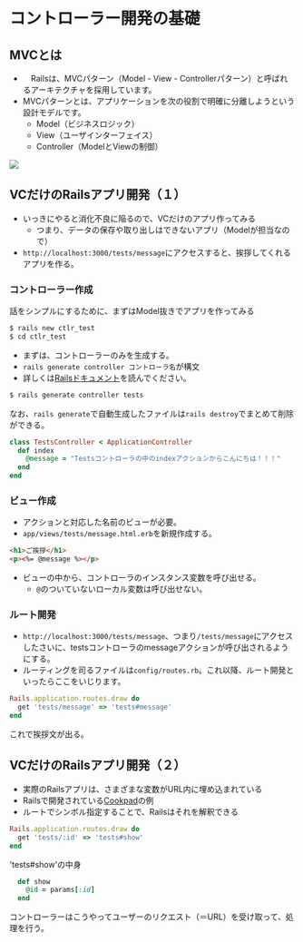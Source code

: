 # コントローラー開発の基礎
## MVCとは
- 　Railsは、MVCパターン（Model - View - Controllerパターン）と呼ばれるアーキテクチャを採用しています。
-  MVCパターンとは、アプリケーションを次の役割で明確に分離しようという設計モデルです。
	-  Model（ビジネスロジック）
	-  View（ユーザインターフェイス）
	-  Controller（ModelとViewの制御）

![](http://re.buildinsider.net/web/rubyonrails4/0101/1-3.gif)

## VCだけのRailsアプリ開発（１）
- いっきにやると消化不良に陥るので、VCだけのアプリ作ってみる
	- つまり、データの保存や取り出しはできないアプリ（Modelが担当なので）
- `http://localhost:3000/tests/message`にアクセスすると、挨拶してくれるアプリを作る。

### コントローラー作成
話をシンプルにするために、まずはModel抜きでアプリを作ってみる

```bash
$ rails new ctlr_test
$ cd ctlr_test
```

- まずは、コントローラーのみを生成する。
- `rails generate controller コントローラ名`が構文
- 詳しくは[Railsドキュメント](http://railsdoc.com/rails#%E3%82%B3%E3%83%B3%E3%83%88%E3%83%AD%E3%83%BC%E3%83%A9%E3%81%AE%E7%94%9F%E6%88%90(rails%20generate%20controller))を読んでください。

```bash
$ rails generate controller tests
```

なお、`rails generate`で自動生成したファイルは`rails destroy`でまとめて削除ができる。

```ruby
class TestsController < ApplicationController
  def index
    @message = "Testsコントローラの中のindexアクションからこんにちは！！！"
  end
end
```

### ビュー作成
- アクションと対応した名前のビューが必要。
- `app/views/tests/message.html.erb`を新規作成する。

```html
<h1>ご挨拶</h1>
<p><%= @message %></p>
```

- ビューの中から、コントローラのインスタンス変数を呼び出せる。
	- `@`のついていないローカル変数は呼び出せない。

### ルート開発
- `http://localhost:3000/tests/message`、つまり`/tests/message`にアクセスしたさいに、testsコントローラのmessageアクションが呼び出されるようにする。
- ルーティングを司るファイルは`config/routes.rb`。これ以降、ルート開発といったらここをいじります。

```ruby
Rails.application.routes.draw do
  get 'tests/message' => 'tests#message'
end
```

これで挨拶文が出る。

## VCだけのRailsアプリ開発（２）
- 実際のRailsアプリは、さまざまな変数がURL内に埋め込まれている
- Railsで開発されている[Cookpad](http://cookpad.com/recipe/2287349)の例
- ルートでシンボル指定することで、Railsはそれを解釈できる

```ruby
Rails.application.routes.draw do
  get 'tests/:id' => 'tests#show'
end
```

'tests#show'の中身

```ruby
  def show
    @id = params[:id]
  end
```

コントローラーはこうやってユーザーのリクエスト（＝URL）を受け取って、処理を行う。

